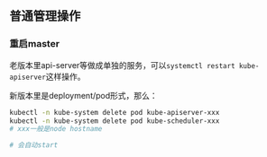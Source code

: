 

## 普通管理操作



### 重启master

老版本里api-server等做成单独的服务，可以`systemctl restart kube-apiserver`这样操作。

新版本里是deployment/pod形式，那么：

```sh
kubectl -n kube-system delete pod kube-apiserver-xxx
kubectl -n kube-system delete pod kube-scheduler-xxx
# xxx一般是node hostname

# 会自动start
```





